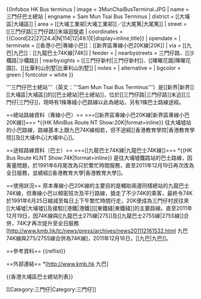 {{Infobox HK Bus terminus
| image = 3MunChaiBusTerminal.JPG
| name = 三門仔巴士總站
| engname = Sam Mun Tsai Bus Terminus
| district = [[大埔區|大埔區]]
| area = [[大埔工業邨|大埔工業邨]]／[[大尾篤|大尾篤]]
| street = [[三門仔路|三門仔路]]末端迴旋處
| coordinates = {{Coord|22|27|24.4|N|114|12|49.1|E|display=inline,title}}
| opendate = 
| terminate = [[香港小巴|專線小巴]]：[[新界區專線小巴20K線|20K]]
| via = [[九巴|九巴]]：[[九龍巴士74K線|74K]]
| feeder = 
| nearbystreets = 三門仔路、[[沙欄路|沙欄路]]
| nearbysights = [[三門仔新村|三門仔新村]]、[[暉曜花園|暉曜花園]]、[[比華利山別墅|比華利山別墅]]
| notes = 
| alternative = 
| bgcolor = green
| fontcolor = white 
}}

'''三門仔巴士總站'''（英文：'''Sam Mun Tsai Bus Terminus'''）是[[新界|新界]][[大埔區|大埔區]]的[[巴士總站|巴士總站]]，位於[[三門仔路|三門仔路]]末近[[三門仔|三門仔]]，現時有1條專綫小巴路線以此為總站，另有1條巴士路線途經。

==總站路線資料（專線小巴）==
===[[新界區專線小巴20K線|新界區專線小巴20K線]]===
*{{HK MiniBus Route NT Show:20K|format=inline}}
往大埔墟站的小巴路線，路線基本上跟九巴74K線相若，但不途經[[香港教育學院|香港教育學院]]及[[大埔中心|大埔中心]]。

==途經路線資料（巴士）==
===[[九龍巴士74K線|九龍巴士74K線]]===
*{{HK Bus Route KLNT Show:74K|format=inline}}
是往大埔墟鐵路站的巴士路線，因客量問題，於1991年6月尾改為只於繁忙時間服務，直至2011年12月19日再次改為全日服務，並繞經[[香港教育大學|香港教育大學]]。

==使用狀況==
原本專線小巴20K線的主要目的是輔助兩邊同樣總站的九龍巴士74K線，但專線小巴以頻密班次及平行路線，搶走了不少74K的乘客，最終令74K於1991年6月25日縮減至每日上下午繁忙時間行走，20K便成為三門仔村民往來[[大埔墟|大埔墟]]及接駁[[港鐵|港鐵]][[東鐵綫|東鐵綫]]的主要路線。直至2011年12月19日，因74K線與[[九龍巴士275線|275]]及[[九龍巴士275S線|275S線]]合併，74K才再次提升至全日服務<ref>[http://www.kmb.hk/tc/news/press/archives/news201112161532.html 九巴74K線與275/275S線合併為74K線]，2011年12月16日，[[九巴|九巴]]</ref>。

==參考資料==
{{reflist}}

==外部連結==
*[http://www.kmb.hk 九巴]

{{香港大埔區巴士總站列表}}

[[Category:三門仔|Category:三門仔]]
